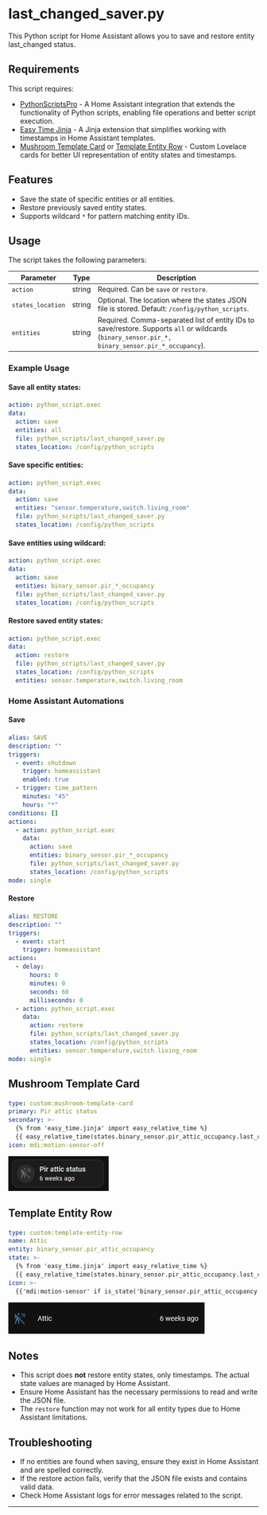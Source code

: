 # last_changed_saver.py

This Python script for Home Assistant allows you to save and restore entity last_changed status.

## Requirements
This script requires:
- [PythonScriptsPro](https://github.com/AlexxIT/PythonScriptsPro) - A Home Assistant integration that extends the functionality of Python scripts, enabling file operations and better script execution.
- [Easy Time Jinja](https://github.com/Petro31/easy-time-jinja) - A Jinja extension that simplifies working with timestamps in Home Assistant templates.
- [Mushroom Template Card](https://github.com/piitaya/lovelace-mushroom) or [Template Entity Row](https://github.com/thomasloven/lovelace-template-entity-row) - Custom Lovelace cards for better UI representation of entity states and timestamps.

## Features
- Save the state of specific entities or all entities.
- Restore previously saved entity states.
- Supports wildcard `*` for pattern matching entity IDs.

## Usage

The script takes the following parameters:

| Parameter         | Type   | Description                                                                                                                                       |
|-------------------|--------|---------------------------------------------------------------------------------------------------------------------------------------------------|
| `action`          | string | Required. Can be `save` or `restore`.                                                                                                             |
| `states_location` | string | Optional. The location where the states JSON file is stored. Default: `/config/python_scripts`.                                                   |
| `entities`        | string | Required. Comma-separated list of entity IDs to save/restore. Supports `all` or wildcards (`binary_sensor.pir_*, binary_sensor.pir_*_occupancy`). |

### Example Usage

#### Save all entity states:
```yaml
action: python_script.exec
data:
  action: save
  entities: all
  file: python_scripts/last_changed_saver.py
  states_location: /config/python_scripts
```

#### Save specific entities:
```yaml
action: python_script.exec
data:
  action: save
  entities: "sensor.temperature,switch.living_room"
  file: python_scripts/last_changed_saver.py
  states_location: /config/python_scripts

```

#### Save entities using wildcard:
```yaml
action: python_script.exec
data:
  action: save
  entities: binary_sensor.pir_*_occupancy
  file: python_scripts/last_changed_saver.py
  states_location: /config/python_scripts
```

#### Restore saved entity states:
```yaml
action: python_script.exec
data:
  action: restore
  file: python_scripts/last_changed_saver.py
  states_location: /config/python_scripts
  entities: sensor.temperature,switch.living_room
```

### Home Assistant Automations
#### Save
```yaml
alias: SAVE
description: ""
triggers:
  - event: shutdown
    trigger: homeassistant
    enabled: true
  - trigger: time_pattern
    minutes: "45"
    hours: "*"
conditions: []
actions:
  - action: python_script.exec
    data:
      action: save
      entities: binary_sensor.pir_*_occupancy
      file: python_scripts/last_changed_saver.py
      states_location: /config/python_scripts
mode: single
```

#### Restore
```yaml
alias: RESTORE
description: ""
triggers:
  - event: start
    trigger: homeassistant
actions:
  - delay:
      hours: 0
      minutes: 0
      seconds: 60
      milliseconds: 0
  - action: python_script.exec
    data:
      action: restore
      file: python_scripts/last_changed_saver.py
      states_location: /config/python_scripts
      entities: sensor.temperature,switch.living_room
mode: single
```


## Mushroom Template Card
```yaml
type: custom:mushroom-template-card
primary: Pir attic status
secondary: >-
  {% from 'easy_time.jinja' import easy_relative_time %}
  {{ easy_relative_time(states.binary_sensor.pir_attic_occupancy.last_changed, language='en') }}
icon: mdi:motion-sensor-off
```

![Example Mushroom Template Card](img/mushroom_template_card.jpg)

## Template Entity Row
```yaml
type: custom:template-entity-row
name: Attic
entity: binary_sensor.pir_attic_occupancy
state: >-
  {% from 'easy_time.jinja' import easy_relative_time %}
  {{ easy_relative_time(states.binary_sensor.pir_attic_occupancy.last_changed, language='en') }}
icon: >-
  {{'mdi:motion-sensor' if is_state('binary_sensor.pir_attic_occupancy', 'on') else 'mdi:motion-sensor-off' }}
```

![Example Template Entity Row](img/template_entity_row.jpg)


## Notes
- This script does **not** restore entity states, only timestamps. The actual state values are managed by Home Assistant.
- Ensure Home Assistant has the necessary permissions to read and write the JSON file.
- The `restore` function may not work for all entity types due to Home Assistant limitations.

## Troubleshooting
- If no entities are found when saving, ensure they exist in Home Assistant and are spelled correctly.
- If the restore action fails, verify that the JSON file exists and contains valid data.
- Check Home Assistant logs for error messages related to the script.

---
